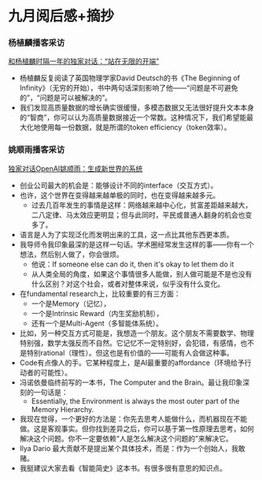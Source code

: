 # 九月阅后感+摘抄


### 杨植麟播客采访
[和杨植麟时隔一年的独家对话：“站在无限的开端”](https://mp.weixin.qq.com/s?__biz=MzE5ODg1MTY4Mw==&mid=2247484596&idx=1&sn=b18d9ee6b10fb2e10637dd6626fc811c&scene=21&poc_token=HDB9xWijBRzBHdQvh_Qbm8ttP29rkgbhheILlrR5)

- 杨植麟反复阅读了英国物理学家David Deutsch的书《The Beginning of Infinity》（无穷的开始），书中两句话深刻影响了他——“问题是不可避免的”，“问题是可以被解决的”。
- 我们发现高质量数据的增长确实很缓慢，多模态数据又无法很好提升文本本身的“智商”，你可以认为高质量数据接近一个常数。这种情况下，我们希望能最大化地使用每一份数据，就是所谓的token efficiency（token效率）。

### 姚顺雨播客采访
[独家对话OpenAI姚顺雨：生成新世界的系统](https://mp.weixin.qq.com/s/2sNq-AMGP3CODOvkqxrb8w)

- 创业公司最大的机会是：能够设计不同的interface（交互方式）。
- 也许，这个世界在变得越来越单极的同时，也在变得越来越多元。
    - 过去几百年发生的事情是这样：网络越来越中心化，贫富差距越来越大，二八定律、马太效应更明显；但与此同时，平民或普通人翻身的机会也变多了。
- 语言是人为了实现泛化而发明出来的工具，这一点比其他东西更本质。
- 我导师令我印象最深的是这样一句话。学术圈经常发生这样的事——你有一个想法，然后别人做了，你会很烦。
    - 他说：If someone else can do it, then it's okay to let them do it
    - 从人类全局的角度，如果这个事情很多人能做，别人做可能是不是也没有什么区别？对这个社会，或者对整体来说，似乎没有什么变化。
- 在fundamental research上，比较重要的有三方面：
    - 一个是Memory（记忆），
    - 一个是Intrinsic Reward（内生奖励机制），
    - 还有一个是Multi-Agent（多智能体系统）。
- 比如，另一种交互方式可能是，我想造一个朋友。这个朋友不需要数学、物理特别强，数学太强反而不自然。它记忆不一定特别好，会犯错，有感情，也不是特别rational（理性）。但这也是有价值的——可能有人会做这种事。
- Code有点像人的手。它某种程度上，是AI最重要的affordance（环境给予行动者的可能性）。
- 冯诺依曼临终前写的一本书，The Computer and the Brain。最让我印象深刻的一句话是：
    - Essentially, the Environment is always the most outer part of the Memory Hierarchy.
- 我现在觉得，一个更好的方法是：你先去思考人能做什么，而机器现在不能做。这是客观事实。但你找到差异之后，你可以基于第一性原理去思考，如何解决这个问题。你不一定要依赖“人是怎么解决这个问题的”来解决它。
- Ilya Dario 最大贡献不是提出某个具体技术，而是：作为一个创始人，我敢赌。
- 我挺建议大家去看《智能简史》这本书。有很多很有意思的知识点。